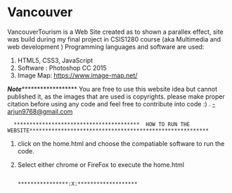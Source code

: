 # Vancouver
VancouverTourism is a Web Site created as to shown a parallex effect, site was build during my final project in CSIS1280 course (aka Multimedia and web development )
 Programming languages and software are used:
 1. HTML5, CSS3, JavaScript 
 2. Software : Photoshop CC 2015 
 3. Image Map: https://www.image-map.net/
 
 
 *********************************************************Note***************************************************************************
 You are free to use this website idea but cannot published it, as the images that are used is copyrights.
 please make proper citation before using any code and feel free to contribute into code :)  .
  -arjun9768@gmail.com
  
      ****************************************  HOW TO RUN THE WEBSITE*********************************************************
  
  1. click on the home.html and choose the compatiable software to run the code.
  2. Select either chrome or FireFox to execute the home.html
  
  
  
 
 
 
 
 
                                           ****************:X:*******************

